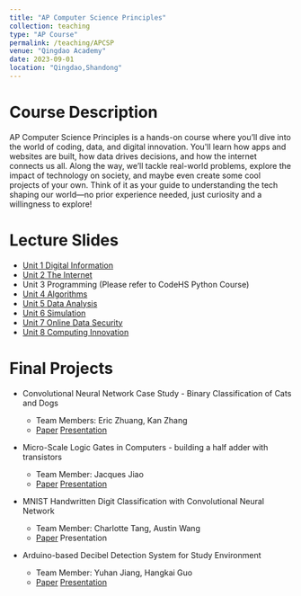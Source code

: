 ```yaml
---
title: "AP Computer Science Principles"
collection: teaching
type: "AP Course"
permalink: /teaching/APCSP
venue: "Qingdao Academy"
date: 2023-09-01
location: "Qingdao,Shandong"
---
```

Course Description
======
AP Computer Science Principles is a hands-on course where you’ll dive into the world of coding, data, and digital innovation. You'll learn how apps and websites are built, how data drives decisions, and how the internet connects us all. Along the way, we’ll tackle real-world problems, explore the impact of technology on society, and maybe even create some cool projects of your own. Think of it as your guide to understanding the tech shaping our world—no prior experience needed, just curiosity and a willingness to explore!

Lecture Slides
======
* [Unit 1 Digital Information](https://siw028.github.io/siwen.github.io/files/APCSP/Lecture/Digital_information.pptx)
* [Unit 2 The Internet](https://siw028.github.io/siwen.github.io/files/APCSP/Lecture/The_Internet.pptx)
* Unit 3 Programming (Please refer to CodeHS Python Course)
* [Unit 4 Algorithms](https://siw028.github.io/siwen.github.io/files/APCSP/Lecture/algorithms.pptx)
* [Unit 5 Data Analysis](https://siw028.github.io/siwen.github.io/files/APCSP/Lecture/Data_Analysis.pptx)
* [Unit 6 Simulation](https://siw028.github.io/siwen.github.io/files/APCSP/Lecture/Chapter6.pptx)
* [Unit 7 Online Data Security](https://siw028.github.io/siwen.github.io/files/APCSP/Lecture/Chapter7.pptx)
* [Unit 8 Computing Innovation](https://siw028.github.io/siwen.github.io/files/APCSP/Lecture/Chapter8.pptx)



Final Projects
======
* Convolutional Neural Network Case Study - Binary Classification of Cats and Dogs 
    * Team Members: Eric Zhuang, Kan Zhang
    * [Paper](https://siw028.github.io/siwen.github.io/files/APCSP/Final_presentation/Eric_kan_paper.pdf)&nbsp;[Presentation](https://siw028.github.io/siwen.github.io/files/APCSP/Final_presentation/Eric_Kan_slides.pdf)
 
* Micro-Scale Logic Gates in Computers - building a half adder with transistors
    * Team Member: Jacques Jiao
    * [Paper](https://siw028.github.io/siwen.github.io/files/APCSP/Final_presentation/Jacques_paper.pdf)&nbsp;[Presentation](https://siw028.github.io/siwen.github.io/files/APCSP/Final_presentation/Jacques_slides.pptx)

* MNIST Handwritten Digit Classification with Convolutional Neural Network
    * Team Member: Charlotte Tang, Austin Wang
    * [Paper](https://siw028.github.io/siwen.github.io/files/APCSP/Final_presentation/Charlott_Austin_paper.pdf)&nbsp;Presentation

* Arduino-based Decibel Detection System for Study Environment
    * Team Member: Yuhan Jiang, Hangkai Guo
    * [Paper](https://siw028.github.io/siwen.github.io/files/APCSP/Final_presentation/Yuhan_Hangkai_paper.pdf)&nbsp;[Presentation](https://siw028.github.io/siwen.github.io/files/APCSP/Final_presentation/Yuhan_Hangkai_slides.pptx)
 


